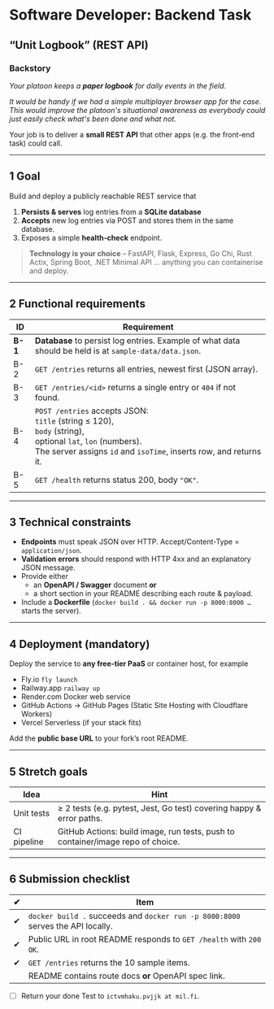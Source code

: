 # Software Developer: Backend Task
## “Unit Logbook” (REST API)

### Backstory
*Your platoon keeps a **paper logbook** for daily events in the field.*

*It would be handy if we had a simple multiplayer browser app for the case. This would improve the platoon's situational awareness as everybody could just easily check what's been done and what not.*

Your job is to deliver a **small REST API** that other apps (e.g. the front-end task) could call.

---

## 1  Goal

Build and deploy a publicly reachable REST service that

1. **Persists & serves** log entries from a **SQLite database** 
2. **Accepts** new log entries via POST and stores them in the same database.  
3. Exposes a simple **health-check** endpoint.


> **Technology is your choice** – FastAPI, Flask, Express, Go Chi, Rust Actix, Spring Boot, .NET Minimal API … anything you can containerise and deploy.

---

## 2 Functional requirements

| ID | Requirement |
|----|-------------|
| **B-1** | **Database** to persist log entries. Example of what data should be held is at `sample-data/data.json`. |
| B-2 | `GET /entries` returns all entries, newest first (JSON array). |
| B-3 | `GET /entries/<id>` returns a single entry or `404` if not found. |
| B-4 | `POST /entries` accepts JSON:<br>  `title` (string ≤ 120),<br>  `body` (string),<br>  optional `lat`, `lon` (numbers).<br>The server assigns `id` and `isoTime`, inserts row, and returns it. |
| B-5 | `GET /health` returns status 200, body `"OK"`. |

---

## 3  Technical constraints

* **Endpoints** must speak JSON over HTTP.  Accept/Content-Type = `application/json`.  
* **Validation errors** should respond with HTTP 4xx and an explanatory JSON message.  
* Provide either  
  * an **OpenAPI / Swagger** document **or**  
  * a short section in your README describing each route & payload.
* Include a **Dockerfile** (`docker build . && docker run -p 8000:8000 …` starts the server).

---

## 4  Deployment (mandatory)

Deploy the service to **any free-tier PaaS** or container host, for example

* Fly.io   `fly launch`  
* Railway.app   `railway up`  
* Render.com   Docker web service  
* GitHub Actions → GitHub Pages (Static Site Hosting with Cloudflare Workers)  
* Vercel Serverless (if your stack fits)

Add the **public base URL** to your fork’s root README.

---

## 5  Stretch goals

| Idea | Hint |
|------|------|
| Unit tests  | ≥ 2 tests (e.g. pytest, Jest, Go test) covering happy & error paths. |
| CI pipeline | GitHub Actions: build image, run tests, push to container/image repo of choice. |


---

## 6  Submission checklist

| ✔︎ | Item |
|----|------|
| ✔︎ | `docker build .` succeeds and `docker run -p 8000:8000` serves the API locally. |
| ✔︎ | Public URL in root README responds to `GET /health` with `200 OK`. |
| ✔︎ | `GET /entries` returns the 10 sample items. |
|   | README contains route docs **or** OpenAPI spec link. |
- [ ] Return your done Test to ```ictvmhaku.pvjjk at mil.fi```.                  
